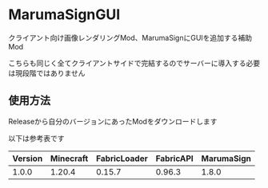 # MarumaSignGUI

クライアント向け画像レンダリングMod、MarumaSignにGUIを追加する補助Mod

こちらも同じく全てクライアントサイドで完結するのでサーバーに導入する必要は現段階ではありません

## 使用方法

Releaseから自分のバージョンにあったModをダウンロードします

以下は参考表です

| Version | Minecraft | FabricLoader | FabricAPI | MarumaSign |
|---------|-----------|--------------|-----------|------------|
| 1.0.0   | 1.20.4    | 0.15.7       | 0.96.3    | 1.8.0      |
